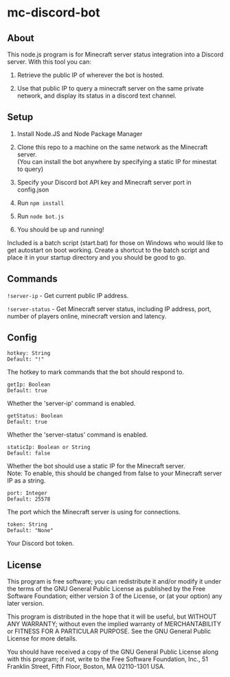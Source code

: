 # mc-discord-bot

## About

This node.js program is for Minecraft server status integration into a Discord server. With this tool you can:

1. Retrieve the public IP of wherever the bot is hosted.

2. Use that public IP to query a minecraft server on the same private network, and display its status in a discord text channel.

## Setup

1. Install Node.JS and Node Package Manager

2. Clone this repo to a machine on the same network as the Minecraft server.\
(You can install the bot anywhere by specifying a static IP for minestat to query)

3. Specify your Discord bot API key and Minecraft server port in config.json

3. Run `npm install`

4. Run `node bot.js`

5. You should be up and running!

Included is a batch script (start.bat) for those on Windows who would like to get autostart on boot working. Create a shortcut to the batch script and place it in your startup directory and you should be good to go.

## Commands

`!server-ip` - Get current public IP address.

`!server-status` - Get Minecraft server status, including IP address, port, number of players online, minecraft version and latency.

## Config

`hotkey: String`\
`Default: "!"`

The hotkey to mark commands that the bot should respond to.

`getIp: Boolean`\
`Default: true`

Whether the 'server-ip' command is enabled.

`getStatus: Boolean`\
`Default: true`

Whether the 'server-status' command is enabled.

`staticIp: Boolean or String`\
`Default: false`

Whether the bot should use a static IP for the Minecraft server.\
Note: To enable, this should be changed from false to your Minecraft server IP as a string.

`port: Integer`\
`Default: 25578`

The port which the Minecraft server is using for connections.

`token: String`\
`Default: "None"`

Your Discord bot token.

## License

This program is free software; you can redistribute it and/or modify
it under the terms of the GNU General Public License as published by
the Free Software Foundation; either version 3 of the License, or
(at your option) any later version.

This program is distributed in the hope that it will be useful,
but WITHOUT ANY WARRANTY; without even the implied warranty of
MERCHANTABILITY or FITNESS FOR A PARTICULAR PURPOSE. See the
GNU General Public License for more details.

You should have received a copy of the GNU General Public License along with this program; if not, write to the Free Software Foundation, Inc., 51 Franklin Street, Fifth Floor, Boston, MA 02110-1301 USA.